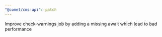 ```yaml
---
"@comet/cms-api": patch
---
```


Improve check-warnings job by adding a missing await which lead to bad performance
